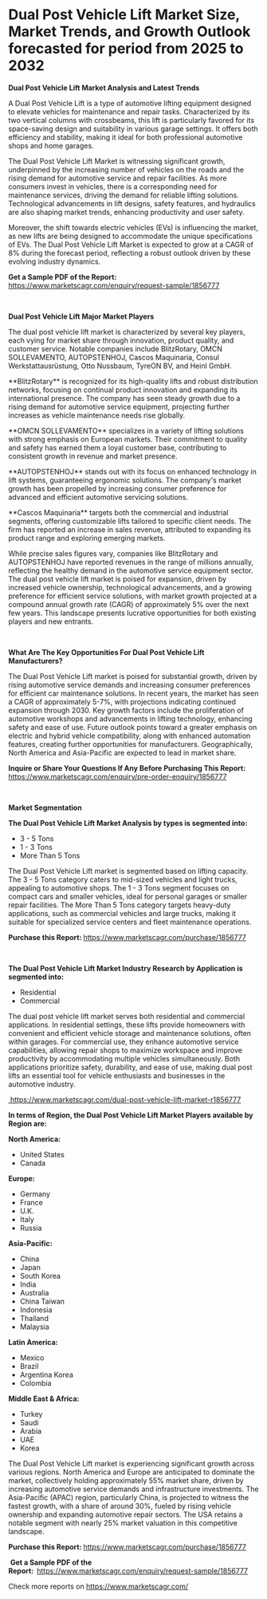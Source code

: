 <p><h1>Dual Post Vehicle Lift Market Size, Market Trends, and Growth Outlook forecasted for period from 2025 to 2032</h1></p><p><strong>Dual Post Vehicle Lift Market Analysis and Latest Trends</strong></p>
<p><p>A Dual Post Vehicle Lift is a type of automotive lifting equipment designed to elevate vehicles for maintenance and repair tasks. Characterized by its two vertical columns with crossbeams, this lift is particularly favored for its space-saving design and suitability in various garage settings. It offers both efficiency and stability, making it ideal for both professional automotive shops and home garages.</p><p>The Dual Post Vehicle Lift Market is witnessing significant growth, underpinned by the increasing number of vehicles on the roads and the rising demand for automotive service and repair facilities. As more consumers invest in vehicles, there is a corresponding need for maintenance services, driving the demand for reliable lifting solutions. Technological advancements in lift designs, safety features, and hydraulics are also shaping market trends, enhancing productivity and user safety.</p><p>Moreover, the shift towards electric vehicles (EVs) is influencing the market, as new lifts are being designed to accommodate the unique specifications of EVs. The Dual Post Vehicle Lift Market is expected to grow at a CAGR of 8% during the forecast period, reflecting a robust outlook driven by these evolving industry dynamics.</p></p>
<p><strong>Get a Sample PDF of the Report:&nbsp;</strong> <a href="https://www.marketscagr.com/enquiry/request-sample/1856777?utm_campaign=2304&utm_medium=2&utm_source=Github&utm_content=ia&utm_term=27032025&utm_id=dual-post-vehicle-lift">https://www.marketscagr.com/enquiry/request-sample/1856777</a></p>
<p>&nbsp;</p>
<p><strong>Dual Post Vehicle Lift Major Market Players</strong></p>
<p><p>The dual post vehicle lift market is characterized by several key players, each vying for market share through innovation, product quality, and customer service. Notable companies include BlitzRotary, OMCN SOLLEVAMENTO, AUTOPSTENHOJ, Cascos Maquinaria, Consul Werkstattausrüstung, Otto Nussbaum, TyreON BV, and Heinl GmbH.</p><p>**BlitzRotary** is recognized for its high-quality lifts and robust distribution networks, focusing on continual product innovation and expanding its international presence. The company has seen steady growth due to a rising demand for automotive service equipment, projecting further increases as vehicle maintenance needs rise globally.</p><p>**OMCN SOLLEVAMENTO** specializes in a variety of lifting solutions with strong emphasis on European markets. Their commitment to quality and safety has earned them a loyal customer base, contributing to consistent growth in revenue and market presence.</p><p>**AUTOPSTENHOJ** stands out with its focus on enhanced technology in lift systems, guaranteeing ergonomic solutions. The company's market growth has been propelled by increasing consumer preference for advanced and efficient automotive servicing solutions.</p><p>**Cascos Maquinaria** targets both the commercial and industrial segments, offering customizable lifts tailored to specific client needs. The firm has reported an increase in sales revenue, attributed to expanding its product range and exploring emerging markets.</p><p>While precise sales figures vary, companies like BlitzRotary and AUTOPSTENHOJ have reported revenues in the range of millions annually, reflecting the healthy demand in the automotive service equipment sector. The dual post vehicle lift market is poised for expansion, driven by increased vehicle ownership, technological advancements, and a growing preference for efficient service solutions, with market growth projected at a compound annual growth rate (CAGR) of approximately 5% over the next few years. This landscape presents lucrative opportunities for both existing players and new entrants.</p></p>
<p>&nbsp;</p>
<p><strong>What Are The Key Opportunities For Dual Post Vehicle Lift Manufacturers?</strong></p>
<p><p>The Dual Post Vehicle Lift market is poised for substantial growth, driven by rising automotive service demands and increasing consumer preferences for efficient car maintenance solutions. In recent years, the market has seen a CAGR of approximately 5-7%, with projections indicating continued expansion through 2030. Key growth factors include the proliferation of automotive workshops and advancements in lifting technology, enhancing safety and ease of use. Future outlook points toward a greater emphasis on electric and hybrid vehicle compatibility, along with enhanced automation features, creating further opportunities for manufacturers. Geographically, North America and Asia-Pacific are expected to lead in market share.</p></p>
<p><strong>Inquire or Share Your Questions If Any Before Purchasing This Report:</strong> <a href="https://www.marketscagr.com/enquiry/pre-order-enquiry/1856777?utm_campaign=2304&utm_medium=2&utm_source=Github&utm_content=ia&utm_term=27032025&utm_id=dual-post-vehicle-lift">https://www.marketscagr.com/enquiry/pre-order-enquiry/1856777</a></p>
<p>&nbsp;</p>
<p><strong>Market Segmentation</strong></p>
<p><strong>The Dual Post Vehicle Lift Market Analysis by types is segmented into:</strong></p>
<p><ul><li>3 - 5 Tons</li><li>1 - 3 Tons</li><li>More Than 5 Tons</li></ul></p>
<p><p>The Dual Post Vehicle Lift market is segmented based on lifting capacity. The 3 - 5 Tons category caters to mid-sized vehicles and light trucks, appealing to automotive shops. The 1 - 3 Tons segment focuses on compact cars and smaller vehicles, ideal for personal garages or smaller repair facilities. The More Than 5 Tons category targets heavy-duty applications, such as commercial vehicles and large trucks, making it suitable for specialized service centers and fleet maintenance operations.</p></p>
<p><strong>Purchase this Report:&nbsp;</strong><a href="https://www.marketscagr.com/purchase/1856777?utm_campaign=2304&utm_medium=2&utm_source=Github&utm_content=ia&utm_term=27032025&utm_id=dual-post-vehicle-lift">https://www.marketscagr.com/purchase/1856777</a></p>
<p>&nbsp;</p>
<p><strong>The Dual Post Vehicle Lift Market Industry Research by Application is segmented into:</strong></p>
<p><ul><li>Residential</li><li>Commercial</li></ul></p>
<p><p>The dual post vehicle lift market serves both residential and commercial applications. In residential settings, these lifts provide homeowners with convenient and efficient vehicle storage and maintenance solutions, often within garages. For commercial use, they enhance automotive service capabilities, allowing repair shops to maximize workspace and improve productivity by accommodating multiple vehicles simultaneously. Both applications prioritize safety, durability, and ease of use, making dual post lifts an essential tool for vehicle enthusiasts and businesses in the automotive industry.</p></p>
<p><a href="https://www.marketscagr.com/dual-post-vehicle-lift-market-r1856777?utm_campaign=2304&utm_medium=2&utm_source=Github&utm_content=ia&utm_term=27032025&utm_id=dual-post-vehicle-lift">&nbsp;https://www.marketscagr.com/dual-post-vehicle-lift-market-r1856777</a></p>
<p><strong>In terms of Region, the Dual Post Vehicle Lift Market Players available by Region are:</strong></p>
<p>
    <p> <strong> North America: </strong>
        <ul>
            <li>United States</li>
            <li>Canada</li>
        </ul>
        </p> 
    <p> <strong> Europe: </strong>
        <ul>
            <li>Germany</li>
            <li>France</li>
            <li>U.K.</li>
            <li>Italy</li>
            <li>Russia</li>
        </ul>
        </p> 
    <p> <strong> Asia-Pacific: </strong>
        <ul>
            <li>China</li>
            <li>Japan</li>
            <li>South Korea</li>
            <li>India</li>
            <li>Australia</li>
            <li>China Taiwan</li>
            <li>Indonesia</li>
            <li>Thailand</li>
            <li>Malaysia</li>
        </ul>
        </p> 
    <p> <strong> Latin America: </strong>
        <ul>
            <li>Mexico</li>
            <li>Brazil</li>
            <li>Argentina Korea</li>
            <li>Colombia</li>
        </ul>
        </p> 
    <p> <strong> Middle East & Africa: </strong>
        <ul>
            <li>Turkey</li>
            <li>Saudi</li>
            <li>Arabia</li>
            <li>UAE</li>
            <li>Korea</li>
        </ul>
    </p>
    </p>
<p><p>The Dual Post Vehicle Lift market is experiencing significant growth across various regions. North America and Europe are anticipated to dominate the market, collectively holding approximately 55% market share, driven by increasing automotive service demands and infrastructure investments. The Asia-Pacific (APAC) region, particularly China, is projected to witness the fastest growth, with a share of around 30%, fueled by rising vehicle ownership and expanding automotive repair sectors. The USA retains a notable segment with nearly 25% market valuation in this competitive landscape.</p></p>
<p><strong>Purchase this Report: </strong><a href="https://www.marketscagr.com/purchase/1856777?utm_campaign=2304&utm_medium=2&utm_source=Github&utm_content=ia&utm_term=27032025&utm_id=dual-post-vehicle-lift">https://www.marketscagr.com/purchase/1856777</a></p>
<p>&nbsp;<strong>Get a Sample PDF of the Report:&nbsp;&nbsp;</strong><a href="https://www.marketscagr.com/enquiry/request-sample/1856777?utm_campaign=2304&utm_medium=2&utm_source=Github&utm_content=ia&utm_term=27032025&utm_id=dual-post-vehicle-lift">https://www.marketscagr.com/enquiry/request-sample/1856777</a></p>
<p><strong></strong></p>
<p>Check more reports on <a href="https://www.marketscagr.com/?utm_campaign=2304&utm_medium=2&utm_source=Github&utm_content=ia&utm_term=27032025&utm_id=dual-post-vehicle-lift">https://www.marketscagr.com/</a></p>
